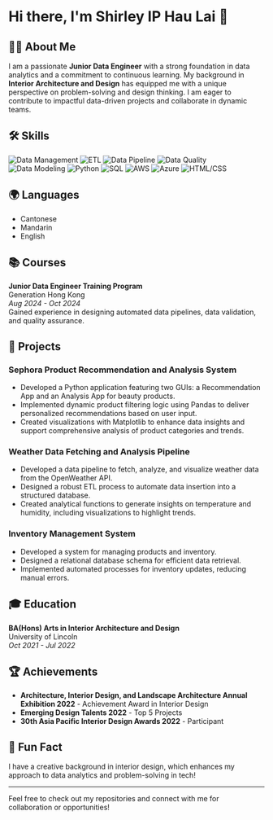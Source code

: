 # Hi there, I'm Shirley IP Hau Lai 👋

## 👩‍💻 About Me
I am a passionate **Junior Data Engineer** with a strong foundation in data analytics and a commitment to continuous learning. My background in **Interior Architecture and Design** has equipped me with a unique perspective on problem-solving and design thinking. I am eager to contribute to impactful data-driven projects and collaborate in dynamic teams.

## 🛠️ Skills
![Data Management](https://img.shields.io/badge/Data%20Management-007ACC?style=flat&logo=database&logoColor=white) 
![ETL](https://img.shields.io/badge/ETL-FFCC00?style=flat&logo=cloudsmith&logoColor=black) 
![Data Pipeline](https://img.shields.io/badge/Data%20Pipeline-28A745?style=flat&logo=git&logoColor=white) 
![Data Quality](https://img.shields.io/badge/Data%20Quality%20Assurance-17A2B8?style=flat&logo=check-circle&logoColor=white) 
![Data Modeling](https://img.shields.io/badge/Data%20Modeling-6C757D?style=flat&logo=project-diagram&logoColor=white) 
![Python](https://img.shields.io/badge/Python-3572A5?style=flat&logo=python&logoColor=white) 
![SQL](https://img.shields.io/badge/SQL-003B57?style=flat&logo=microsoft-sql-server&logoColor=white) 
![AWS](https://img.shields.io/badge/AWS-FF9900?style=flat&logo=amazonaws&logoColor=white) 
![Azure](https://img.shields.io/badge/Azure-0089D6?style=flat&logo=microsoft-azure&logoColor=white) 
![HTML/CSS](https://img.shields.io/badge/HTML%2FCSS-E34F26?style=flat&logo=html5&logoColor=white)

## 🌍 Languages
- Cantonese
- Mandarin
- English

## 📚 Courses
**Junior Data Engineer Training Program**  
Generation Hong Kong  
*Aug 2024 - Oct 2024*  
Gained experience in designing automated data pipelines, data validation, and quality assurance.

## 📂 Projects
### Sephora Product Recommendation and Analysis System
- Developed a Python application featuring two GUIs: a Recommendation App and an Analysis App for beauty products.
- Implemented dynamic product filtering logic using Pandas to deliver personalized recommendations based on user input.
- Created visualizations with Matplotlib to enhance data insights and support comprehensive analysis of product categories and trends.

### Weather Data Fetching and Analysis Pipeline 
- Developed a data pipeline to fetch, analyze, and visualize weather data from the OpenWeather API.
- Designed a robust ETL process to automate data insertion into a structured database.
- Created analytical functions to generate insights on temperature and humidity, including visualizations to highlight trends.

### Inventory Management System 
- Developed a system for managing products and inventory.
- Designed a relational database schema for efficient data retrieval.
- Implemented automated processes for inventory updates, reducing manual errors.

## 🎓 Education
**BA(Hons) Arts in Interior Architecture and Design**  
University of Lincoln  
*Oct 2021 - Jul 2022*

## 🏆 Achievements
- **Architecture, Interior Design, and Landscape Architecture Annual Exhibition 2022** - Achievement Award in Interior Design
- **Emerging Design Talents 2022** - Top 5 Projects
- **30th Asia Pacific Interior Design Awards 2022** - Participant

## 🎉 Fun Fact
I have a creative background in interior design, which enhances my approach to data analytics and problem-solving in tech!

---
Feel free to check out my repositories and connect with me for collaboration or opportunities!
